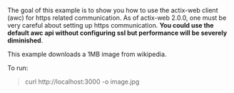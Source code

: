 The goal of this example is to show you how to use the actix-web client (awc)
for https related communication.  As of actix-web 2.0.0, one must be very
careful about setting up https communication.  **You could use the default 
awc api without configuring ssl but performance will be severely diminished**.

This example downloads a 1MB image from wikipedia.

To run:
> curl http://localhost:3000 -o image.jpg

